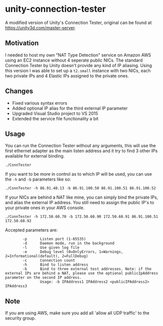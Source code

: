 # unity-connection-tester
A modified version of Unity's Connection Tester, original can be found at https://unity3d.com/master-server.

Motivation
--
I needed to host my own "NAT Type Detection" service on Amazon AWS using an EC2 instance without 4 seperate public NICs. The standard Connection Tester by Unity doesn't provide any kind of IP aliasing.
Using this version I was able to set up a `t2.small` instance with two NICs, each two private IPs and 4 Elastic IPs assigned to the private ones.

Changes
--
- Fixed various syntax errors
- Added optional IP alias for the third external IP parameter
- Upgraded Visual Studio project to VS 2015
- Extended the service file functionality a bit

Usage
-- 

You can run the Connection Tester without any arguments, this will use the first ethernet adapter as the main listen address and it try to find 3 other IPs available for external binding.
```
./ConnTester
```

If you want to be more in control as to which IP will be used, you can use the `-h` and `-b` parameters like so:

```
./ConnTester -h 86.91.40.13 -b 86.91.100.50 86.91.100.51 86.91.100.52
```

If your NICs are behind a NAT like mine, you can simply bind the private IPs, and alias the external IP address. You still need to assign the public IP's to your private ones in your AWS console.

```
./ConnTester -h 172.50.60.70 -b 172.50.60.90 172.50.60.91 86.91.100.51 172.50.60.92
```


Accepted parameters are:
```
        -p      Listen port (1-65535)
        -d      Daemon mode, run in the background
        -l      Use given log file
        -e      Debug level (0=OnlyErrors, 1=Warnings, 2=Informational(default), 2=FullDebug)
        -c      Connection count
        -h      Bind to listen address
        -b      Bind to three external test addresses. Note: if the external IPs are behind a NAT, please use the optional publicIpAddress parameter on the second IP address.
                Usage: -b IPAddress1 IPAddress2 <publicIPAddress2> IPAddress3
```

Note
--
If you are using AWS, make sure you add all 'allow all UDP traffic' to the security group.
